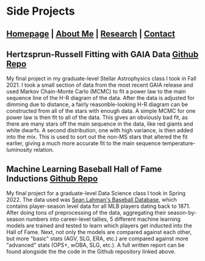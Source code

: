 # Side Projects

## [Homepage](https://ctmurphey.github.io) | [About Me](https://ctmurphey.github.io/about) | [Research](https://ctmurphey.github.io/research) | [Contact](http://ctmurphey.github.io/contact)

## Hertzsprun-Russell Fitting with GAIA Data [Github Repo](https://github.com/ctmurphey/H-R-Analysis)
My final project in my graduate-level Stellar Astrophysics class I took in Fall 2021. I took a small section of data from the most recent GAIA release and used Markov Chain-Monte Carlo (MCMC) to fit a power law to the main sequence line of the H-R diagram of the data. After the data is adjusted for dimming due to distance, a fairly reasonble-looking H-R diagram can be constructed from all of the stars with enough data. A simple MCMC for one power law is then fit to all of the data. This gives an obviously bad fit, as there are many stars off the main sequence in the data, like red giants and white dwarfs. A second distribution, one with high variance, is then added into the mix. This is used to sort out the non-MS stars that altered the fit earlier, giving a much more accurate fit to the main sequence temperature-luminosity relation.

## Machine Learning Baseball Hall of Fame Inductions [Github Repo](https://github.com/tannermurphey/ML-BaseballHoF)
My final project for a graduate-level Data Science class I took in Spring 2022. The data used was [Sean Lahman's Baseball Database](https://www.seanlahman.com/baseball-archive/statistics), which contains player-season level data for all MLB players dating back to 1871. After doing tons of preprocessing of the data, aggregating their season-by-season numbers into career-level tallies, 5 different machine learning models are trained and tested to learn which players get inducted into the Hall of Fame. Next, not only the models are compared against each other, but more "basic" stats (AGV, SLG, ERA, etc.) are compared against more "advanced" stats (OPS+, wOBA, SLG, etc.). A full written report can be found alongside the the code in the Github repository linked above.